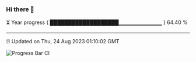 ### Hi there 👋

⏳ Year progress { ███████████████████▁▁▁▁▁▁▁▁▁▁▁ } 64.40 %

---

⏰ Updated on Thu, 24 Aug 2023 01:10:02 GMT

![Progress Bar CI](https://github.com/ZhaoGui/ZhaoGui/workflows/Progress%20Bar%20CI/badge.svg)
